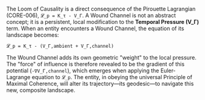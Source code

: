 The Loom of Causality is a direct consequence of the Pirouette Lagrangian (CORE-006), `𝓛_p = K_τ - V_Γ`. A Wound Channel is not an abstract concept; it is a persistent, local modification to the **Temporal Pressure (V_Γ)** term. When an entity encounters a Wound Channel, the equation of its landscape becomes:

`𝓛_p = K_τ - (V_Γ,ambient + V_Γ,channel)`

The Wound Channel adds its own geometric "weight" to the local pressure. The "force" of influence is therefore revealed to be the gradient of this potential (`-∇V_Γ,channel`), which emerges when applying the Euler-Lagrange equation to `𝓛_p`. The entity, in obeying the universal Principle of Maximal Coherence, will alter its trajectory—its geodesic—to navigate this new, composite landscape.
